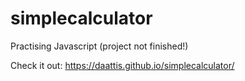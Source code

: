 # simplecalculator
Practising Javascript (project not finished!)


Check it out: https://daattis.github.io/simplecalculator/
